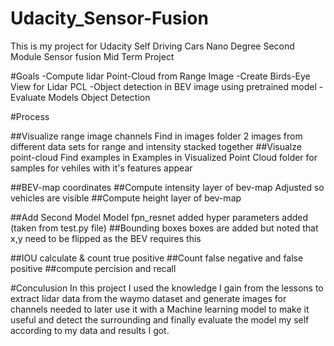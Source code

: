 # Udacity_Sensor-Fusion
This is my project for Udacity Self Driving Cars Nano Degree Second Module Sensor fusion Mid Term Project

#Goals
-Compute lidar Point-Cloud from Range Image
-Create Birds-Eye View for Lidar PCL
-Object detection in BEV image using pretrained model
-Evaluate Models Object Detection

#Process

##Visualize range image channels
Find in images folder 2 images from different data sets for range and intensity stacked together
##Visualze point-cloud
Find examples in Examples in Visualized Point Cloud folder for samples for vehiles with it's features appear

##BEV-map coordinates
##Compute intensity layer of bev-map
Adjusted so vehicles are visible
##Compute height layer of bev-map

##Add Second Model
Model fpn_resnet added
hyper parameters added (taken from test.py file)
##Bounding boxes
boxes are added but noted that x,y need to be flipped as the BEV requires this

##IOU calculate & count true positive
##Count false negative and false positive
##compute percision and recall

#Conculusion
In this project I used the knowledge I gain from the lessons to extract lidar data from the waymo dataset and generate images for channels needed to later use it with a Machine learning model to make it useful and detect the surrounding and finally evaluate the model my self according to my data and results I got.

